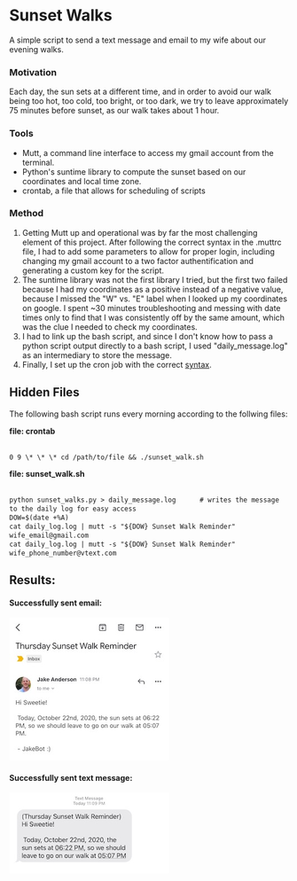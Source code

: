 # Sunset Walks

A simple script to send a text message and email to my wife about our evening walks. 

### Motivation

Each day, the sun sets at a different time, and in order to avoid our walk being too hot, too cold, too bright, or too dark, we try to leave approximately 75 minutes before sunset, as our walk takes about 1 hour. 

### Tools

- Mutt, a command line interface to access my gmail account from the terminal.
- Python's suntime library to compute the sunset based on our coordinates and local time zone.
- crontab, a file that allows for scheduling of scripts

### Method

1. Getting Mutt up and operational was by far the most challenging element of this project. After following the correct syntax in the .muttrc file, I had to add some parameters to allow for proper login, including changing my gmail account to a two factor authentification and generating a custom key for the script. 
2. The suntime library was not the first library I tried, but the first two failed because I had my coordinates as a positive instead of a negative value, because I missed the "W" vs. "E" label when I looked up my coordinates on google. I spent \~30 minutes troubleshooting and messing with date times only to find that I was consistently off by the same amount, which was the clue I needed to check my coordinates. 
3. I had to link up the bash script, and since I don't know how to pass a python script output directly to a bash script, I used "daily_message.log" as an intermediary to store the message. 
4. Finally, I set up the cron job with the correct [syntax](https://crontab.guru/#*_9_*_*_*).


## Hidden Files

The following bash script runs every morning according to the follwing files:

**file: crontab**
<pre><code>
0 9 \* \* \* cd /path/to/file && ./sunset_walk.sh
</code></pre>

**file: sunset_walk.sh**
<pre><code>
python sunset_walks.py > daily_message.log 		# writes the message to the daily log for easy access
DOW=$(date +%A)
cat daily_log.log | mutt -s "${DOW} Sunset Walk Reminder" wife_email@gmail.com
cat daily_log.log | mutt -s "${DOW} Sunset Walk Reminder" wife_phone_number@vtext.com
</code></pre>

## Results:

#### Successfully sent email:

![Email](/images/jakebot_email.jpeg)

#### Successfully sent text message:

![Text Message](/images/jakebot_text.jpeg)
